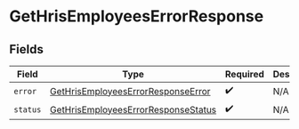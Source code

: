 # GetHrisEmployeesErrorResponse


## Fields

| Field                                                                                             | Type                                                                                              | Required                                                                                          | Description                                                                                       |
| ------------------------------------------------------------------------------------------------- | ------------------------------------------------------------------------------------------------- | ------------------------------------------------------------------------------------------------- | ------------------------------------------------------------------------------------------------- |
| `error`                                                                                           | [GetHrisEmployeesErrorResponseError](../../models/shared/gethrisemployeeserrorresponseerror.md)   | :heavy_check_mark:                                                                                | N/A                                                                                               |
| `status`                                                                                          | [GetHrisEmployeesErrorResponseStatus](../../models/shared/gethrisemployeeserrorresponsestatus.md) | :heavy_check_mark:                                                                                | N/A                                                                                               |